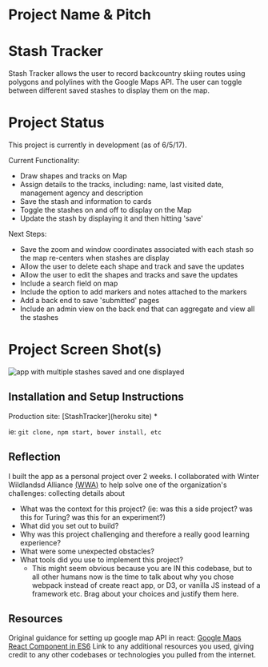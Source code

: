 # Project Name & Pitch
# Stash Tracker
Stash Tracker allows the user to record backcountry skiing routes using polygons and polylines with the Google Maps API. The user can toggle between different saved stashes to display them on the map.

# Project Status
This project is currently in development (as of 6/5/17).

Current Functionality:
* Draw shapes and tracks on Map
* Assign details to the tracks, including: name, last visited date, management agency and description
* Save the stash and information to cards
* Toggle the stashes on and off to display on the Map
* Update the stash by displaying it and then hitting 'save'

Next Steps:
* Save the zoom and window coordinates associated with each stash so the map re-centers when stashes are display
* Allow the user to delete each shape and track and save the updates
* Allow the user to edit the shapes and tracks and save the updates
* Include a search field on map
* Include the option to add markers and notes attached to the markers
* Add a back end to save 'submitted' pages
* Include an admin view on the back end that can aggregate and view all the stashes

# Project Screen Shot(s)   
![app with multiple stashes saved and one displayed]()

## Installation and Setup Instructions
Production site: [StashTracker](heroku site)
*

ie: `git clone, npm start, bower install, etc`  

## Reflection
I built the app as a personal project over 2 weeks. I collaborated with Winter Wildlandsd Alliance [(WWA)](https://winterwildlands.org/) to help solve one of the organization's challenges: collecting details about

  - What was the context for this project? (ie: was this a side project? was this for Turing? was this for an experiment?)
  - What did you set out to build?
  - Why was this project challenging and therefore a really good learning experience?
  - What were some unexpected obstacles?
  - What tools did you use to implement this project?
      - This might seem obvious because you are IN this codebase, but to all other humans now is the time to talk about why you chose webpack instead of create react app, or D3, or vanilla JS instead of a framework etc. Brag about your choices and justify them here.  

<!-- #### Example:  

This was a 3 week long project built during my third module at Turing School of Software and Design. Project goals included using technologies learned up until this point and familiarizing myself with documentation for new features.  

Originally I wanted to build an application that allowed users to pull data from the Twitter API based on what they were interested in, such as 'most tagged users'. I started this process by using the `create-react-app` boilerplate, then adding `react-router-4.0` and `redux`.  

One of the main challenges I ran into was Authentication. This lead me to spend a few days on a research spike into OAuth, Auth0, and two-factor authentication using Firebase or other third parties. Due to project time constraints, I had to table authentication and focus more on data visualization from parts of the API that weren't restricted to authenticated users.

At the end of the day, the technologies implemented in this project are React, React-Router 4.0, Redux, LoDash, D3, and a significant amount of VanillaJS, JSX, and CSS. I chose to use the `create-react-app` boilerplate to minimize initial setup and invest more time in diving into weird technological rabbit holes. In the next iteration I plan on handrolling a `webpack.config.js` file to more fully understand the build process. -->

## Resources
Original guidance for setting up google map API in react: [Google Maps React Component in ES6](http://revelry.co/google-maps-react-component-in-es6/)
  Link to any additional resources you used, giving credit to any other codebases or technologies you pulled from the internet.  
